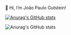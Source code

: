  👋 Hi, I’m João Paulo Gutstein!

[![Anurag's GitHub stats](https://github-readme-stats.vercel.app/api?username=jpaulo2710)](https://github.com/anuraghazra/github-readme-stats)


![Anurag's GitHub stats](https://github-readme-stats.vercel.app/api?username=jpaulo2710&hide=contribs,prs)
